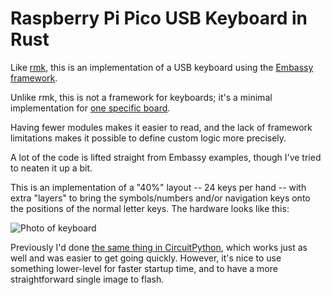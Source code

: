 # Raspberry Pi Pico USB Keyboard in Rust

Like [rmk](https://github.com/haobogu/rmk), this is an implementation of a USB keyboard using the [Embassy framework](https://embassy.dev/).

Unlike rmk, this is not a framework for keyboards; it's a minimal implementation for [one specific board](https://www.tindie.com/products/tsprlng/mini-orthocurvular-keyboard-pcb/).

Having fewer modules makes it easier to read, and the lack of framework limitations makes it possible to define custom logic more precisely.

A lot of the code is lifted straight from Embassy examples, though I've tried to neaten it up a bit.

This is an implementation of a "40%" layout -- 24 keys per hand -- with extra "layers" to bring the symbols/numbers and/or navigation keys onto the positions of the normal letter keys. The hardware looks like this:

![Photo of keyboard](https://www.tspurling.co.uk/computer-keyboards/build-2022.jpg)

Previously I'd done [the same thing in CircuitPython](https://github.com/tsprlng/pi-pico-usb-keyboard), which works just as well and was easier to get going quickly. However, it's nice to use something lower-level for faster startup time, and to have a more straightforward single image to flash.
